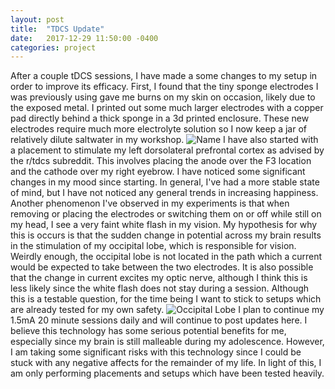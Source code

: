 ```yaml
---
layout: post
title:  "TDCS Update"
date:   2017-12-29 11:50:00 -0400
categories: project
---
```

  After a couple tDCS sessions, I have made a some changes to my setup in order to improve its efficacy.
  First, I found that the tiny sponge electrodes I was previously using gave me burns on my skin on occasion, likely due to the exposed metal.  I printed out some much larger electrodes with a copper pad directly behind a thick sponge in a 3d printed enclosure.  These new electrodes require much more electrolyte solution so I now keep a jar of relatively dilute saltwater in my workshop.
  ![Name](/assets/images/tDCS/NewSpongeElectrodes)
  I have also started with a placement to stimulate my left dorsolateral prefrontal cortex as advised by the r/tdcs subreddit.  This involves placing the anode over the F3 location and the cathode over my right eyebrow.  I have noticed some significant changes in my mood since starting.  In general, I've had a more stable state of mind, but I have not noticed any general trends in increasing happiness.
  Another phenomenon I've observed in my experiments is that when removing or placing the electrodes or switching them on or off while still on my head, I see a very faint white flash in my vision.  My hypothesis for why this is occurs is that the sudden change in potential across my brain results in the stimulation of my occipital lobe, which is responsible for vision.  Weirdly enough, the occipital lobe is not located in the path which a current would be expected to take between the two electrodes.  It is also possible that the change in current excites my optic nerve, although I think this is less likely since the white flash does not stay during a session.  Although this is a testable question, for the time being I want to stick to setups which are already tested for my own safety.
  ![Occipital Lobe](https://upload.wikimedia.org/wikipedia/commons/thumb/0/0e/Lobes_of_the_brain_NL.svg/1024px-Lobes_of_the_brain_NL.svg.png)
  I plan to continue my 1.5mA 20 minute sessions daily and will continue to post updates here.  I believe this technology has some serious potential benefits for me, especially since my brain is still malleable during my adolescence.  However, I am taking some significant risks with this technology since I could be stuck with any negative affects for the remainder of my life.  In light of this, I am only performing placements and setups which have been tested heavily.
